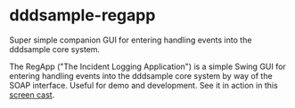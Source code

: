 # dddsample-regapp
Super simple companion GUI for entering handling events into the dddsample core system.

The RegApp ("The Incident Logging Application") is a simple Swing GUI for entering handling events into the dddsample core system by way of the SOAP interface. Useful for demo and development. See it in action in this [screen cast](https://www.youtube.com/watch?v=eA8xgdtqqs8).
